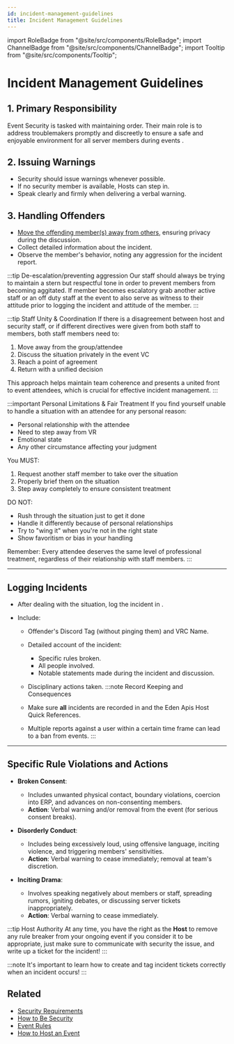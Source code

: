 ```yaml
---
id: incident-management-guidelines
title: Incident Management Guidelines
---
```


import RoleBadge from "@site/src/components/RoleBadge";
import ChannelBadge from "@site/src/components/ChannelBadge";
import Tooltip from "@site/src/components/Tooltip";

# Incident Management Guidelines

## 1. Primary Responsibility

Event Security is tasked with maintaining order. Their main role is to address troublemakers promptly and discreetly to ensure a safe and enjoyable environment for all server members during events .

## 2. Issuing Warnings

- Security should issue warnings whenever possible.
- If no security member is available, Hosts can step in.
- Speak clearly and firmly when delivering a verbal warning.

## 3. Handling Offenders

- <u>Move the offending member(s) away from others</u>, ensuring privacy during the discussion.
- Collect detailed information about the incident.
- Observe the member's behavior, noting any aggression for the incident report.

:::tip De-escalation/preventing aggression
Our staff should always be trying to maintain a stern but respectful tone in order to prevent members from becoming aggitated. If member becomes escalatory grab another active staff or an off duty staff at the event to also serve as witness to their attitude prior to logging the incident and attitude of the member.
:::

:::tip Staff Unity & Coordination
If there is a disagreement between host and security staff, or if different directives were given from both staff to members, both staff members need to:

1. Move away from the group/attendee
2. Discuss the situation privately in the event VC
3. Reach a point of agreement
4. Return with a unified decision

This approach helps maintain team coherence and presents a united front to event attendees, which is crucial for effective incident management.
:::

:::important Personal Limitations & Fair Treatment
If you find yourself unable to handle a situation with an attendee for any personal reason:

- Personal relationship with the attendee
- Need to step away from VR
- Emotional state
- Any other circumstance affecting your judgment

You MUST:

1. Request another staff member to take over the situation
2. Properly brief them on the situation
3. Step away completely to ensure consistent treatment

DO NOT:

- Rush through the situation just to get it done
- Handle it differently because of personal relationships
- Try to "wing it" when you're not in the right state
- Show favoritism or bias in your handling

Remember: Every attendee deserves the same level of professional treatment, regardless of their relationship with staff members.
:::

---

## Logging Incidents

- After dealing with the situation, log the incident in <ChannelBadge variant="post" label="🔺events-incidents" link="https://discord.com/channels/734595073920204940/741166096421486645" />.
- Include:

  - Offender's Discord Tag (without pinging them) and VRC Name.
  - Detailed account of the incident:

    - Specific rules broken.
    - All people involved.
    - Notable statements made during the incident and discussion.

  - Disciplinary actions taken.
    :::note Record Keeping and Consequences
  - Make sure **all** incidents are recorded in <ChannelBadge variant="post" label="🔺events-incidents" link="https://discord.com/channels/734595073920204940/741166096421486645" /> and the Eden Apis Host Quick References.
  - Multiple reports against a user within a certain time frame can lead to a ban from events.
    :::

---

## Specific Rule Violations and Actions

- **Broken Consent**:

  - Includes unwanted physical contact, boundary violations, coercion into ERP, and advances on non-consenting members.
  - **Action**: Verbal warning and/or removal from the event (for serious consent breaks).

- **Disorderly Conduct**:

  - Includes being excessively loud, using offensive language, inciting violence, and triggering members' sensitivities.
  - **Action**: Verbal warning to cease immediately; removal at team's discretion.

- **Inciting Drama**:

  - Involves speaking negatively about members or staff, spreading rumors, igniting debates, or discussing server tickets inappropriately.
  - **Action**: Verbal warning to cease immediately.

:::tip Host Authority
At any time, you have the right as the **Host** to remove any rule breaker from your ongoing event if you consider it to be appropriate, just make sure to communicate with security the issue, and write up a ticket for the incident!
:::

:::note
It's important to learn how to create and tag incident tickets correctly when an incident occurs!
:::

## Related

- [Security Requirements](./security-requirements)
- [How to Be Security](./how-to-be-security)
- [Event Rules](../event-rules)
- [How to Host an Event](../Hosts/how-to-host-an-event)
